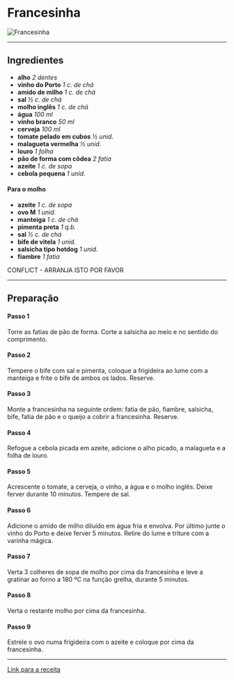 # Francesinha

![Francesinha](https://www.pingodoce.pt/wp-content/uploads/2017/09/francesinha.jpg)

---

## Ingredientes
- **alho**
*2 dentes*
- **vinho do Porto**
*1 c. de chá*
- **amido de milho**
*1 c. de chá*
- **sal**
*½ c. de chá*
- **molho inglês**
*1 c. de chá*
- **água**
*100 ml*
- **vinho branco**
*50 ml*
- **cerveja**
*100 ml*
- **tomate pelado em cubos**
*½ unid.*
- **malagueta vermelha**
*½ unid.*
- **louro**
*1 folha*
- **pão de forma com côdea**
*2 fatia*
- **azeite**
*1 c. de sopa* 
- **cebola pequena**
*1 unid.*

#### Para o molho

- **azeite**
*1 c. de sopa*
- **ovo M**
*1 unid.*
- **manteiga**
*1 c. de chá*
- **pimenta preta**
*1 q.b.*
- **sal**
*½ c. de chá*
- **bife de vitela**
*1 unid.*
- **salsicha tipo hotdog**
*1 unid.*
- **fiambre**
*1 fatia*


CONFLICT - ARRANJA ISTO POR FAVOR


---

## Preparação

#### Passo 1
Torre as fatias de pão de forma. Corte a salsicha ao meio e no sentido do comprimento.

#### Passo 2
Tempere o bife com sal e pimenta, coloque a frigideira ao lume com a manteiga e frite o bife de ambos os lados. Reserve.

#### Passo 3
Monte a francesinha na seguinte ordem: fatia de pão, fiambre, salsicha, bife, fatia de pão e o queijo a cobrir a francesinha. Reserve.

#### Passo 4
Refogue a cebola picada em azeite, adicione o alho picado, a malagueta e a folha de louro.

#### Passo 5
Acrescente o tomate, a cerveja, o vinho, a água e o molho inglês. Deixe ferver durante 10 minutos. Tempere de sal.

#### Passo 6
Adicione o amido de milho diluído em água fria e envolva. Por último junte o vinho do Porto e deixe ferver 5 minutos. Retire do lume e triture com a varinha mágica.

#### Passo 7
Verta 3 colheres de sopa de molho por cima da francesinha e leve a gratinar ao forno a 180 ºC na função grelha, durante 5 minutos.

#### Passo 8
Verta o restante molho por cima da francesinha.

#### Passo 9
Estrele o ovo numa frigideira com o azeite e coloque por cima da francesinha.

---

[Link para a receita](https://www.pingodoce.pt/receitas/francesinha/)
